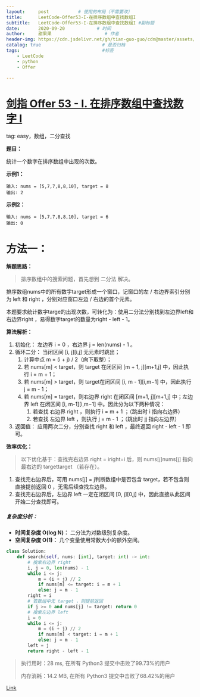 ```yaml
---
layout:     post           # 使用的布局（不需要改）
title:      LeetCode-Offer53-I-在排序数组中查找数组I
subtitle:   LeetCode-Offer53-I-在排序数组中查找数组I #副标题
date:       2020-09-20            # 时间
author:     甜果果                    # 作者
header-img: https://cdn.jsdelivr.net/gh/tian-guo-guo/cdn@master/assets/picgoimg/20200701171155.png  #背景图片
catalog: true                       # 是否归档
tags:                               #标签
    - LeetCode
    - python
    - Offer

---
```


# [剑指 Offer 53 - I. 在排序数组中查找数字 I](https://leetcode-cn.com/problems/zai-pai-xu-shu-zu-zhong-cha-zhao-shu-zi-lcof/)

tag: easy，数组，二分查找

**题目：**

统计一个数字在排序数组中出现的次数。

**示例1：**

```
输入: nums = [5,7,7,8,8,10], target = 8
输出: 2
```

**示例2：**

```
输入: nums = [5,7,7,8,8,10], target = 6
输出: 0
```

# 方法一：

**解题思路：**

>排序数组中的搜索问题，首先想到 二分法 解决。

排序数组nums中的所有数字target形成一个窗口，记窗口的左 / 右边界索引分别为 left 和 right ，分别对应窗口左边 / 右边的首个元素。

本题要求统计数字targe的出现次数，可转化为：使用二分法分别找到左边界left和右边界right ，易得数字target的数量为right - left - 1。

**算法解析：**

1. 初始化： 左边界 i = 0 ，右边界 j = len(nums) - 1 。
2. 循环二分： 当闭区间 [i, j][i,j] 无元素时跳出；
    1. 计算中点 m = (i + j) / 2（向下取整）；
    2. 若 nums[m] < target，则 target 在闭区间 [m + 1, j][m+1,j] 中，因此执行 i = m + 1；
    3. 若 nums[m] > target，则 target在闭区间 [i, m - 1][i,m−1] 中，因此执行 j = m - 1；
    4. 若 nums[m] = target，则右边界 right 在闭区间 [m+1, j][m+1,j] 中；左边界 left 在闭区间 [i, m-1][i,m−1] 中。因此分为以下两种情况：
        1.  若查找 右边界 right ，则执行 i = m + 1 ；（跳出时 i 指向右边界）
        2.  若查找 左边界 left ，则执行 j = m - 1 ；（跳出时 jj 指向左边界）
3. 返回值： 应用两次二分，分别查找 right 和 left ，最终返回 right - left - 1 即可。

**效率优化：**

>以下优化基于：查找完右边界 right = iright=i 后，则 nums[j]nums[j] 指向最右边的 targettarget （若存在）。

1.  查找完右边界后，可用 nums[j] = j判断数组中是否包含 target，若不包含则直接提前返回 0 ，无需后续查找左边界。
2.  查找完右边界后，左边界 left 一定在闭区间 [0, j][0,j] 中，因此直接从此区间开始二分查找即可。

##### 复杂度分析：

-   **时间复杂度 O(log N)：** 二分法为对数级别复杂度。
-   **空间复杂度 O(1)：** 几个变量使用常数大小的额外空间。

```python
class Solution:
    def search(self, nums: [int], target: int) -> int:
        # 搜索右边界 right
        i, j = 0, len(nums) - 1
        while i <= j:
            m = (i + j) // 2
            if nums[m] <= target: i = m + 1
            else: j = m - 1
        right = i
        # 若数组中无 target ，则提前返回
        if j >= 0 and nums[j] != target: return 0
        # 搜索左边界 left
        i = 0
        while i <= j:
            m = (i + j) // 2
            if nums[m] < target: i = m + 1
            else: j = m - 1
        left = j
        return right - left - 1
```

>执行用时：28 ms, 在所有 Python3 提交中击败了99.73%的用户
>
>内存消耗：14.2 MB, 在所有 Python3 提交中击败了68.42%的用户

[Link](https://leetcode-cn.com/problems/zai-pai-xu-shu-zu-zhong-cha-zhao-shu-zi-lcof/solution/mian-shi-ti-53-i-zai-pai-xu-shu-zu-zhong-cha-zha-5/)